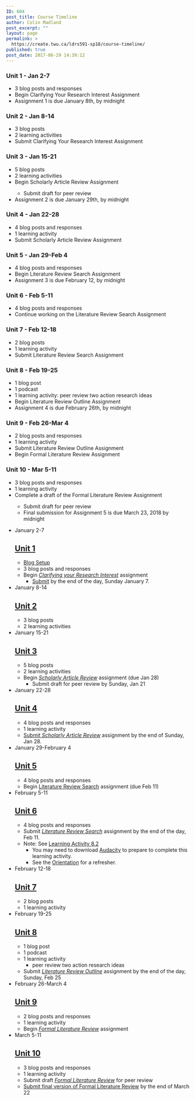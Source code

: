 ```yaml
---
ID: 604
post_title: Course Timeline
author: Colin Madland
post_excerpt: ""
layout: page
permalink: >
  https://create.twu.ca/ldrs591-sp18/course-timeline/
published: true
post_date: 2017-06-29 14:39:12
---
```

<h3><span>U</span>nit 1 - Jan 2-7</h3>

<div class="ListItem-Content">
<ul>
    <li><span>3 blog posts and responses</span></li>
    <li>Begin Clarifying Your Research Interest Assignment</li>
    <li>Assignment 1 is due January 8th, by midnight</li>
</ul>
</div>

<div class="ListItem-Content">
<h3>Unit 2 - Jan 8-14</h3>
</div>

<div class="ListItem-Content">
<ul>
    <li><span>3 blog posts</span></li>
    <li><span>2 learning activities</span></li>
    <li>Submit Clarifying Your Research Interest Assignment</li>
</ul>
</div>

<div class="DocumentEditor-HeadingNode">
<h3><span>Unit 3 - Jan 15-21</span></h3>
</div>

<ul>
    <li class="ListItemNode">
<div class="ListItem-Content">
<div><span>5 blog posts</span></div>
</div></li>
    <li class="ListItemNode">
<div class="ListItem-Content">
<div><span>2 learning activities</span></div>
</div></li>
    <li class="ListItemNode">
<div class="ListItem-Content">
<div><span>Begin Scholarly Article Review Assignment</span></div>
<ul>
    <li class="ListItemNode">
<div class="ListItem-Content">
<div><span>Submit draft for peer review</span></div>
</div></li>
</ul>
</div></li>
    <li class="ListItemNode">
<div class="ListItem-Content">
<div><span>Assignment 2 is due January 29th, by midnight</span></div>
</div></li>
</ul>

<div class="DocumentEditor-HeadingNode">
<h3><span>Unit 4 - Jan 22-28</span></h3>
</div>

<ul>
    <li class="ListItemNode">
<div class="ListItem-Content">
<div><span>4 blog posts and responses</span></div>
</div></li>
    <li class="ListItemNode">
<div class="ListItem-Content">
<div><span>1 learning activity</span></div>
</div></li>
    <li class="ListItemNode">
<div class="ListItem-Content">
<div><span>Submit Scholarly Article Review Assignment</span></div>
</div></li>
</ul>

<div class="DocumentEditor-HeadingNode">
<h3><span>Unit 5 - Jan 29-Feb 4</span></h3>
</div>

<ul>
    <li class="ListItemNode">
<div class="ListItem-Content">
<div><span>4 blog posts and responses</span></div>
</div></li>
    <li class="ListItemNode">
<div class="ListItem-Content">
<div><span>Begin Literature Review Search Assignment</span></div>
</div></li>
    <li class="ListItemNode">
<div class="ListItem-Content">
<div><span>Assignment 3 is due February 12, by midnight</span></div>
</div></li>
</ul>

<div class="DocumentEditor-HeadingNode">
<h3><span>Unit 6 - Feb 5-11</span></h3>
</div>

<ul>
    <li class="ListItemNode">
<div class="ListItem-Content">
<div><span>4 blog posts and responses</span></div>
</div></li>
    <li class="ListItemNode">
<div class="ListItem-Content">
<div><span>Continue working on the Literature Review Search Assignment</span></div>
</div></li>
</ul>

<div class="DocumentEditor-HeadingNode">
<h3><span>Unit 7 - Feb 12-18</span></h3>
</div>

<ul>
    <li class="ListItemNode">
<div class="ListItem-Content">
<div><span>2 blog posts</span></div>
</div></li>
    <li class="ListItemNode">
<div class="ListItem-Content">
<div><span>1 learning activity</span></div>
</div></li>
    <li class="ListItemNode">
<div class="ListItem-Content">
<div><span>Submit Literature Review Search Assignment</span></div>
</div></li>
</ul>

<div class="DocumentEditor-HeadingNode">
<h3><span>Unit 8 - Feb 19-25</span></h3>
</div>

<ul>
    <li class="ListItemNode">
<div class="ListItem-Content">
<div><span>1 blog post</span></div>
</div></li>
    <li class="ListItemNode">
<div class="ListItem-Content">
<div><span>1 podcast</span></div>
</div></li>
    <li class="ListItemNode">
<div class="ListItem-Content">
<div><span>1 learning activity: peer review two action research ideas</span></div>
</div></li>
    <li class="ListItemNode">
<div class="ListItem-Content">
<div><span>Begin Literature Review Outline Assignment</span></div>
</div></li>
    <li class="ListItemNode">
<div class="ListItem-Content">
<div><span>Assignment 4 is due February 26th, by midnight</span></div>
</div></li>
</ul>

<div class="DocumentEditor-HeadingNode">
<h3><span>Unit 9 - Feb 26-Mar 4</span></h3>
</div>

<ul>
    <li class="ListItemNode">
<div class="ListItem-Content">
<div><span>2 blog posts and responses</span></div>
</div></li>
    <li class="ListItemNode">
<div class="ListItem-Content">
<div><span>1 learning activity</span></div>
</div></li>
    <li class="ListItemNode">
<div class="ListItem-Content">
<div><span>Submit Literature Review Outline Assignment</span></div>
</div></li>
    <li class="ListItemNode">
<div class="ListItem-Content">
<div><span>Begin Formal Literature Review Assignment</span></div>
</div></li>
</ul>

<div class="DocumentEditor-HeadingNode">
<h3><span>Unit 10 - Mar 5-11</span></h3>
</div>

<ul>
    <li class="ListItemNode">
<div class="ListItem-Content">
<div><span>3 blog posts and responses</span></div>
</div></li>
    <li class="ListItemNode">
<div class="ListItem-Content">
<div><span>1 learning activity</span></div>
</div></li>
    <li class="ListItemNode">
<div class="ListItem-Content">
<div><span>Complete a draft of the Formal Literature Review Assignment</span></div>
<ul>
    <li class="ListItemNode">
<div class="ListItem-Content">
<div><span>Submit draft for peer review</span></div>
</div></li>
    <li class="ListItemNode">
<div class="ListItem-Content">
<div><span>Final submission for Assignment 5 is due March 23, 2018 by midnight</span></div>
</div></li>
</ul>
</div></li>
</ul>

<!--themify_builder_static-->

<ul> <li id="timeline-0">
 January 2-7 
 
 <h2><a href="https://create.twu.ca/ldrs591-sp18#Unit_1">Unit 1</a></h2> <ul><li><a href="https://create.twu.ca/orientation/wordpress-set-up/" target="_blank" rel="noopener">Blog Setup</a></li><li>3 blog posts and responses</li><li>Begin <a href="https://create.twu.ca/ldrs591-sp18/clarifying-your-research-interest-2/"><em>Clarifying your Research Interest</em></a> assignment<ul><li><a href="https://create.twu.ca/ldrs591-sp18/lessons/clarifying-your-research-interest/">Submit</a> by the end of the day, Sunday January 7.</li></ul></li></ul> 
 </li>
 <li id="timeline-1">
 January 8-14 
 
 <h2><a href="https://create.twu.ca/ldrs591-sp18#Unit_2">Unit 2</a></h2> <ul><li>3 blog posts</li><li>2 learning activities</li></ul> 
 </li>
 <li id="timeline-2">
 January 15-21 
 
 <h2><a href="https://create.twu.ca/ldrs591-sp18#Unit_3">Unit 3</a></h2> <ul><li>5 blog posts</li><li>2 learning activities</li><li>Begin <a href="https://create.twu.ca/ldrs591-sp18/scholarly-article-review-3/"><em>Scholarly Article Review</em></a> assignment (due Jan 28)<ul><li>Submit draft for peer review by Sunday, Jan 21</li></ul></li></ul> 
 </li>
 <li id="timeline-3">
 January 22-28 
 
 <h2><a href="https://create.twu.ca/ldrs591-sp18#Unit_4">Unit 4</a></h2> <ul><li>4 blog posts and responses</li><li>1 learning activity</li><li><a href="https://create.twu.ca/ldrs591-sp18/lessons/scholarly-article-review/">Submit <em>Scholarly Article Review</em></a> assignment by the end of Sunday, Jan 28.</li></ul> 
 </li>
 <li id="timeline-4">
 January 29-February 4 
 
 <h2><a href="https://create.twu.ca/ldrs591-sp18#Unit_5">Unit 5</a></h2> <ul><li>4 blog posts and responses</li><li>Begin <a href="https://create.twu.ca/ldrs591-sp18/literature-review-search/">Literature Review Search</a> assignment (due Feb 11)</li></ul> 
 </li>
 <li id="timeline-5">
 February 5-11 
 
 <h2><a href="https://create.twu.ca/ldrs591-sp18#Unit_6">Unit 6</a></h2> <ul><li>4 blog posts and responses</li><li>Submit <a href="https://create.twu.ca/ldrs591-sp18/lessons/literature-review-search/"><em>Literature Review Search</em></a> assignment by the end of the day, Feb 11.</li><li>Note: See <a href="https://create.twu.ca/ldrs591-sp18/unit-8-learning-activities/">Learning Activity 8.2</a><ul><li>You may need to download <a href="http://www.audacityteam.org/">Audacity</a> to prepare to complete this learning activity.</li><li>See the <a href="https://create.twu.ca/orientation/digital-literacy/editing-audio/">Orientation</a> for a refresher.</li></ul></li></ul> 
 </li>
 <li id="timeline-6">
 February 12-18 
 
 <h2><a href="https://create.twu.ca/ldrs591-sp18#Unit_7">Unit 7</a></h2> <ul><li>2 blog posts</li><li>1 learning activity</li></ul> 
 </li>
 <li id="timeline-7">
 February 19-25 
 
 <h2><a href="https://create.twu.ca/ldrs591-sp18#Unit_8">Unit 8</a></h2> <ul><li>1 blog post</li><li>1 podcast</li><li>1 learning activity<ul><li>peer review two action research ideas</li></ul></li><li>Submit <a href="https://create.twu.ca/ldrs591-sp18/literature-review-outline/"><em>Literature Review Outline</em></a> assignment by the end of the day, Sunday, Feb 25</li></ul> 
 </li>
 <li id="timeline-8">
 February 26-March 4 
 
 <h2><a href="https://create.twu.ca/ldrs591-sp18#Unit_9">Unit 9</a></h2> <ul><li>2 blog posts and responses</li><li>1 learning activity</li><li>Begin <a href="https://create.twu.ca/ldrs591-sp18/formal-literature-review/"><em>Formal Literature Review</em></a> assignment</li></ul> 
 </li>
 <li id="timeline-9">
 March 5-11 
 
 <h2><a href="https://create.twu.ca/ldrs591-sp18#Unit_10">Unit 10</a></h2> <ul><li>3 blog posts and responses</li><li>1 learning activity</li><li>Submit draft <a href="https://create.twu.ca/ldrs591-sp18/formal-literature-review/"><em>Formal Literature Review</em></a> for peer review</li><li><a href="https://create.twu.ca/ldrs591-sp18/lessons/formal-literature-review/">Submit final version of Formal Literature Review</a> by the end of March 22</li></ul> 
 </li>
 </ul>

<!--/themify_builder_static-->